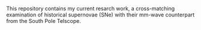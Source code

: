 This repository contains my current resarch work, a cross-matching examination of historical supernovae (SNe) with their mm-wave counterpart from the South Pole Telscope. 
